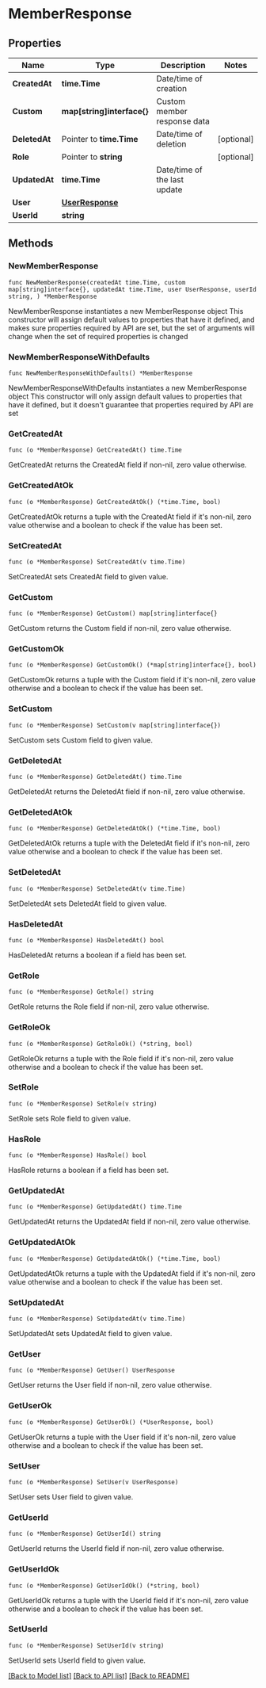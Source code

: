 # MemberResponse

## Properties

Name | Type | Description | Notes
------------ | ------------- | ------------- | -------------
**CreatedAt** | **time.Time** | Date/time of creation | 
**Custom** | **map[string]interface{}** | Custom member response data | 
**DeletedAt** | Pointer to **time.Time** | Date/time of deletion | [optional] 
**Role** | Pointer to **string** |  | [optional] 
**UpdatedAt** | **time.Time** | Date/time of the last update | 
**User** | [**UserResponse**](UserResponse.md) |  | 
**UserId** | **string** |  | 

## Methods

### NewMemberResponse

`func NewMemberResponse(createdAt time.Time, custom map[string]interface{}, updatedAt time.Time, user UserResponse, userId string, ) *MemberResponse`

NewMemberResponse instantiates a new MemberResponse object
This constructor will assign default values to properties that have it defined,
and makes sure properties required by API are set, but the set of arguments
will change when the set of required properties is changed

### NewMemberResponseWithDefaults

`func NewMemberResponseWithDefaults() *MemberResponse`

NewMemberResponseWithDefaults instantiates a new MemberResponse object
This constructor will only assign default values to properties that have it defined,
but it doesn't guarantee that properties required by API are set

### GetCreatedAt

`func (o *MemberResponse) GetCreatedAt() time.Time`

GetCreatedAt returns the CreatedAt field if non-nil, zero value otherwise.

### GetCreatedAtOk

`func (o *MemberResponse) GetCreatedAtOk() (*time.Time, bool)`

GetCreatedAtOk returns a tuple with the CreatedAt field if it's non-nil, zero value otherwise
and a boolean to check if the value has been set.

### SetCreatedAt

`func (o *MemberResponse) SetCreatedAt(v time.Time)`

SetCreatedAt sets CreatedAt field to given value.


### GetCustom

`func (o *MemberResponse) GetCustom() map[string]interface{}`

GetCustom returns the Custom field if non-nil, zero value otherwise.

### GetCustomOk

`func (o *MemberResponse) GetCustomOk() (*map[string]interface{}, bool)`

GetCustomOk returns a tuple with the Custom field if it's non-nil, zero value otherwise
and a boolean to check if the value has been set.

### SetCustom

`func (o *MemberResponse) SetCustom(v map[string]interface{})`

SetCustom sets Custom field to given value.


### GetDeletedAt

`func (o *MemberResponse) GetDeletedAt() time.Time`

GetDeletedAt returns the DeletedAt field if non-nil, zero value otherwise.

### GetDeletedAtOk

`func (o *MemberResponse) GetDeletedAtOk() (*time.Time, bool)`

GetDeletedAtOk returns a tuple with the DeletedAt field if it's non-nil, zero value otherwise
and a boolean to check if the value has been set.

### SetDeletedAt

`func (o *MemberResponse) SetDeletedAt(v time.Time)`

SetDeletedAt sets DeletedAt field to given value.

### HasDeletedAt

`func (o *MemberResponse) HasDeletedAt() bool`

HasDeletedAt returns a boolean if a field has been set.

### GetRole

`func (o *MemberResponse) GetRole() string`

GetRole returns the Role field if non-nil, zero value otherwise.

### GetRoleOk

`func (o *MemberResponse) GetRoleOk() (*string, bool)`

GetRoleOk returns a tuple with the Role field if it's non-nil, zero value otherwise
and a boolean to check if the value has been set.

### SetRole

`func (o *MemberResponse) SetRole(v string)`

SetRole sets Role field to given value.

### HasRole

`func (o *MemberResponse) HasRole() bool`

HasRole returns a boolean if a field has been set.

### GetUpdatedAt

`func (o *MemberResponse) GetUpdatedAt() time.Time`

GetUpdatedAt returns the UpdatedAt field if non-nil, zero value otherwise.

### GetUpdatedAtOk

`func (o *MemberResponse) GetUpdatedAtOk() (*time.Time, bool)`

GetUpdatedAtOk returns a tuple with the UpdatedAt field if it's non-nil, zero value otherwise
and a boolean to check if the value has been set.

### SetUpdatedAt

`func (o *MemberResponse) SetUpdatedAt(v time.Time)`

SetUpdatedAt sets UpdatedAt field to given value.


### GetUser

`func (o *MemberResponse) GetUser() UserResponse`

GetUser returns the User field if non-nil, zero value otherwise.

### GetUserOk

`func (o *MemberResponse) GetUserOk() (*UserResponse, bool)`

GetUserOk returns a tuple with the User field if it's non-nil, zero value otherwise
and a boolean to check if the value has been set.

### SetUser

`func (o *MemberResponse) SetUser(v UserResponse)`

SetUser sets User field to given value.


### GetUserId

`func (o *MemberResponse) GetUserId() string`

GetUserId returns the UserId field if non-nil, zero value otherwise.

### GetUserIdOk

`func (o *MemberResponse) GetUserIdOk() (*string, bool)`

GetUserIdOk returns a tuple with the UserId field if it's non-nil, zero value otherwise
and a boolean to check if the value has been set.

### SetUserId

`func (o *MemberResponse) SetUserId(v string)`

SetUserId sets UserId field to given value.



[[Back to Model list]](../README.md#documentation-for-models) [[Back to API list]](../README.md#documentation-for-api-endpoints) [[Back to README]](../README.md)


